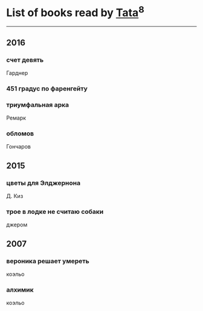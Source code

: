 # List of books read by [Tata](https://plus.google.com/117259578808269091662)<sup>8</sup>
---

## 2016

### счет девять
Гарднер


### 451 градус по фаренгейту


### триумфальная арка
Ремарк


### обломов
Гончаров



## 2015

### цветы для Элджернона
Д. Киз


### трое в лодке не считаю собаки
джером



## 2007

### вероника решает умереть
коэльо


### алхимик
коэльо



